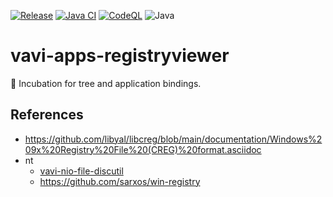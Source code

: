 [![Release](https://jitpack.io/v/umjammer/vavi-apps-registryviewer.svg)](https://jitpack.io/#umjammer/vavi-apps-registryviewer)
[![Java CI](https://github.com/umjammer/vavi-apps-registryviewer/actions/workflows/maven.yml/badge.svg)](https://github.com/umjammer/vavi-apps-registryviewer/actions/workflows/maven.yml)
[![CodeQL](https://github.com/umjammer/vavi-apps-registryviewer/actions/workflows/codeql-analysis.yml/badge.svg)](https://github.com/umjammer/vavi-apps-registryviewer/actions/workflows/codeql-analysis.yml)
![Java](https://img.shields.io/badge/Java-8-b07219)

# vavi-apps-registryviewer

🐣 Incubation for tree and application bindings.

## References

* https://github.com/libyal/libcreg/blob/main/documentation/Windows%209x%20Registry%20File%20(CREG)%20format.asciidoc
* nt
  * [vavi-nio-file-discutil](https://github.com/umjammer/vavi-nio-file-discutils) 
  * https://github.com/sarxos/win-registry
